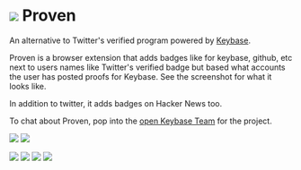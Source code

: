 # ![](./icons/proven32.png) Proven
An alternative to Twitter's verified program powered by [Keybase](https://keybase.io).

Proven is a browser extension that adds badges like for keybase, github, etc
next to users names like Twitter's verified badge but based what accounts the
user has posted proofs for Keybase. See the screenshot for what it looks like.

In addition to twitter, it adds badges on Hacker News too.

To chat about Proven, pop into the [open Keybase Team](https://keybase.io/team/proven_extension)
for the project.

[![](./icons/firefox-badge.png)](https://addons.mozilla.org/en-US/firefox/addon/proven/)
[![](./icons/chrome-badge.png)](https://chrome.google.com/webstore/detail/proven/algligpkkhlodbalbiilbfiihcooekjn)

![](./screenshots/screenshot.png)
![](./screenshots/screenshot4.png)
![](./screenshots/screenshot2.png)
![](./screenshots/screenshot3.png)
